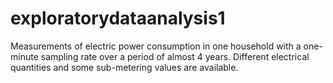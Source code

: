 # exploratorydataanalysis1
Measurements of electric power consumption in one household with a one-minute sampling rate over a period of almost 4 years. Different electrical quantities and some sub-metering values are available.
